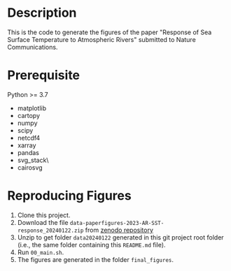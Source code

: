 # Description
This is the code to generate the figures of the paper "Response of Sea Surface Temperature to Atmospheric Rivers" submitted to Nature Communications.

# Prerequisite

Python >= 3.7
  - matplotlib
  - cartopy
  - numpy
  - scipy
  - netcdf4
  - xarray 
  - pandas
  - svg\_stack\
  - cairosvg

# Reproducing Figures

1. Clone this project.
2. Download the file `data-paperfigures-2023-AR-SST-response_20240122.zip` from [zenodo repository](https://doi.org/10.5281/zenodo.10039181)
3. Unzip to get folder `data20240122` generated in this git project root folder (i.e., the same folder containing this `README.md` file).
4. Run `00_main.sh`.
5. The figures are generated in the folder `final_figures`.
